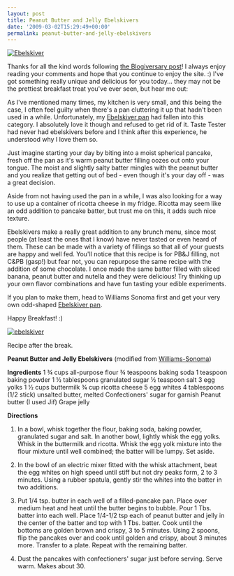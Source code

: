 ```yaml
---
layout: post
title: Peanut Butter and Jelly Ebelskivers
date: '2009-03-02T15:29:49+00:00'
permalink: peanut-butter-and-jelly-ebelskivers
---
```

<a href="http://www.flickr.com/photos/kstar810/372113470/in/photostream/"><img src="http://farm1.static.flickr.com/171/372113470_d03d39f390.jpg?v=0" alt="Ebelskiver" /></a>

Thanks for all the kind words following <a href="http://www.cpbgallery.com/2009/02/25/a-blogiversary-gift/">the Blogiversary post</a>! I always enjoy reading your comments and hope that you continue to enjoy the site. :) I've got something really unique and delicious for you today... they may not be the prettiest breakfast treat you've ever seen, but hear me out:

As I've mentioned many times, my kitchen is very small, and this being the case, I often feel guilty when there's a pan cluttering it up that hadn't been used in a while. Unfortunately, my <a href="http://www.williams-sonoma.com/products/c332/index.cfm?pkey=xsrd0m1%7C16%7C%7C%7C0%7C%7C%7C%7C%7C%7C%7Cebelskiver&cm%5Fsrc=SCH">Ebelskiver pan</a> had fallen into this category. I absolutely love it though and refused to get rid of it. Taste Tester had never had ebelskivers before and I think after this experience, he understood why I love them so.

Just imagine starting your day by biting into a moist spherical pancake, fresh off the pan as it's warm peanut butter filling oozes out onto your tongue. The moist and slightly salty batter mingles with the peanut butter and you realize that getting out of bed - even though it's your day off - was a great decision.

Aside from not having used the pan in a while, I was also looking for a way to use up a container of ricotta cheese in my fridge. Ricotta may seem like an odd addition to pancake batter, but trust me on this, it adds such nice texture.

Ebelskivers make a really great addition to any brunch menu, since most people (at least the ones that I know) have never tasted  or even heard of them. These can be made with a variety of fillings so that all of your guests are happy and well fed. You'll notice that this recipe is for PB&J filling, not C&PB (gasp!) but fear not, you can repurpose the same recipe with the addition of some chocolate. I once made the same batter filled with sliced banana, peanut butter and nutella and they were delicious! Try thinking up your own flavor combinations and have fun tasting your edible experiments.

If you plan to make them, head to Williams Sonoma first and get your very own odd-shaped <a href="http://www.williams-sonoma.com/products/c332/index.cfm?pkey=xsrd0m1%7C16%7C%7C%7C0%7C%7C%7C%7C%7C%7C%7Cebelskiver&cm%5Fsrc=SCH">Ebelskiver pan</a>. 

Happy Breakfast! :)

<a href="http://www.flickr.com/photos/kstar810/372113427/in/photostream/"><img src="http://farm1.static.flickr.com/179/372113427_af1d5ab655.jpg?v=0" alt="ebelskiver" /></a>

Recipe after the break.

<!--more-->

<strong>Peanut Butter and Jelly Ebelskivers</strong>
(modified from <a href="http://www.williams-sonoma.com/recipe/recipedetail.cfm?objectid=4FEB2082%2DE0C9%2DE1B0%2D8C390A4C6C211224">Williams-Sonoma</a>)

<strong>Ingredients</strong>
1 ¾ cups all-purpose flour
¾ teaspoons baking soda
1 teaspoon baking powder
1 ½ tablespoons granulated sugar
½ teaspoon salt
3 egg yolks
1 ½ cups buttermilk
¾ cup ricotta cheese
5 egg whites
4 tablespoons (1/2 stick) unsalted butter, melted
Confectioners' sugar for garnish
Peanut butter (I used Jif)
Grape jelly

<strong>Directions</strong>

1. In a bowl, whisk together the flour, baking soda, baking powder, granulated sugar and salt. In another bowl, lightly whisk the egg yolks. Whisk in the buttermilk and ricotta. Whisk the egg yolk mixture into the flour mixture until well combined; the batter will be lumpy. Set aside. 

2. In the bowl of an electric mixer fitted with the whisk attachment, beat the egg whites on high speed until stiff but not dry peaks form, 2 to 3 minutes. Using a rubber spatula, gently stir the whites into the batter in two additions. 

3. Put 1/4 tsp. butter in each well of a filled-pancake pan. Place over medium heat and heat until the butter begins to bubble. Pour 1 Tbs. batter into each well. Place 1/4-1/2 tsp each of peanut butter and jelly in the center of the batter and top with 1 Tbs. batter. Cook until the bottoms are golden brown and crispy, 3 to 5 minutes. Using 2 spoons, flip the pancakes over and cook until golden and crispy, about 3 minutes more. Transfer to a plate. Repeat with the remaining batter. 

4. Dust the pancakes with confectioners' sugar just before serving. Serve warm. Makes about 30.
